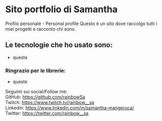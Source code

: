 # Sito portfolio di Samantha
Profilo personale - Personal profile
Questo è un sito dove raccolgo tutti i miei progetti e racconto chi sono.

## Le tecnologie che ho usato sono:
- queste

### Ringrazio per le librerie:
- queste

Seguimi sui social/Follow me:<br>
GitHub: https://github.com/rainbowSa<br>
Twitch: https://www.twitch.tv/rainbow__sa<br>
Linkedin: https://www.linkedin.com/in/samantha-mangeruca/<br>
Twitter: https://twitter.com/rainbow__sa
